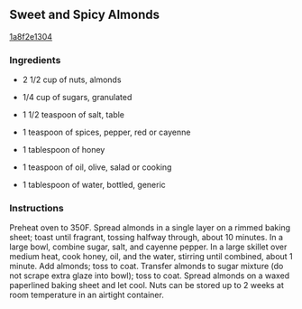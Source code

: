 ## Sweet and Spicy Almonds

[1a8f2e1304](http://www.epicurious.com/recipes/food/views/sweet-and-spicy-almonds-387887)

### Ingredients

 - 2 1/2 cup of nuts, almonds

 - 1/4 cup of sugars, granulated

 - 1 1/2 teaspoon of salt, table

 - 1 teaspoon of spices, pepper, red or cayenne

 - 1 tablespoon of honey

 - 1 teaspoon of oil, olive, salad or cooking

 - 1 tablespoon of water, bottled, generic

### Instructions

Preheat oven to 350F. Spread almonds in a single layer on a rimmed baking sheet; toast until fragrant, tossing halfway through, about 10 minutes. In a large bowl, combine sugar, salt, and cayenne pepper. In a large skillet over medium heat, cook honey, oil, and the water, stirring until combined, about 1 minute. Add almonds; toss to coat. Transfer almonds to sugar mixture (do not scrape extra glaze into bowl); toss to coat. Spread almonds on a waxed paperlined baking sheet and let cool. Nuts can be stored up to 2 weeks at room temperature in an airtight container.